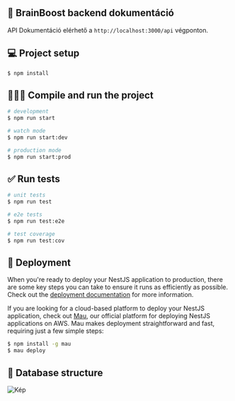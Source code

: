 ## 🧠 BrainBoost backend dokumentáció

API Dokumentáció elérhető a `http://localhost:3000/api` végponton.

## 💻 Project setup

```bash
$ npm install
```

## 🏃‍♂️‍➡️ Compile and run the project

```bash
# development
$ npm run start

# watch mode
$ npm run start:dev

# production mode
$ npm run start:prod
```

## ✅ Run tests

```bash
# unit tests
$ npm run test

# e2e tests
$ npm run test:e2e

# test coverage
$ npm run test:cov
```

## 🚀 Deployment

When you're ready to deploy your NestJS application to production, there are some key steps you can take to ensure it runs as efficiently as possible. Check out the [deployment documentation](https://docs.nestjs.com/deployment) for more information.

If you are looking for a cloud-based platform to deploy your NestJS application, check out [Mau](https://mau.nestjs.com), our official platform for deploying NestJS applications on AWS. Mau makes deployment straightforward and fast, requiring just a few simple steps:

```bash
$ npm install -g mau
$ mau deploy
```

## 💾 Database structure
![Kép](https://github.com/user-attachments/assets/f5c65b5f-188d-4e12-8f78-c8ef768b76dc)
